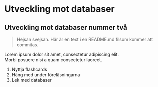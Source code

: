 <h1>Utveckling mot databaser</h1>

<h2>Utveckling mot databaser nummer två</h2>

>Hejsan svejsan. Här är en text i en README.md filsom kommer att commitas.

Lorem ipsum dolor sit amet, consectetur adipiscing elit.  
Morbi posuere nisi a quam consectetur laoreet.

1. Nyttja flashcards
1. Häng med under föreläsningarna
1. Lek med databaser
